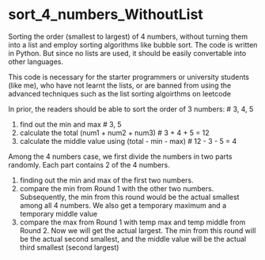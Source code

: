 # sort_4_numbers_WithoutList
Sorting the order (smallest to largest) of 4 numbers, without turning them into a list and employ sorting algorithms like bubble sort. The code is written in Python. But since no lists are used, it should be easily convertable into other languages. 

This code is necessary for the starter programmers or university students (like me), who have not learnt the lists, or are banned from using the advanced techniques such as the list sorting algoirthms on leetcode




In prior, the readers should be able to sort the order of 3 numbers:  # 3, 4, 5
1. find out the min and max   # 3, 5
2. calculate the total (num1 + num2 + num3)  # 3 + 4 + 5 = 12
3. calculate the middle value using (total - min - max)  # 12 - 3 - 5 = 4


Among the 4 numbers case, we first divide the numbers in two parts randomly. Each part contains 2 of the 4 numbers.

1. finding out the min and max of the first two numbers. 
2. compare the min from Round 1 with the other two numbers. Subsequently, the min from this round would be the actual smallest among all 4 numbers. We also get a temporary maximum and a temporary middle value
3. compare the max from Round 1 with temp max and temp middle from Round 2. Now we will get the actual largest. The min from this round will be the actual second smallest, and the middle value will be the actual third smallest (second largest)
